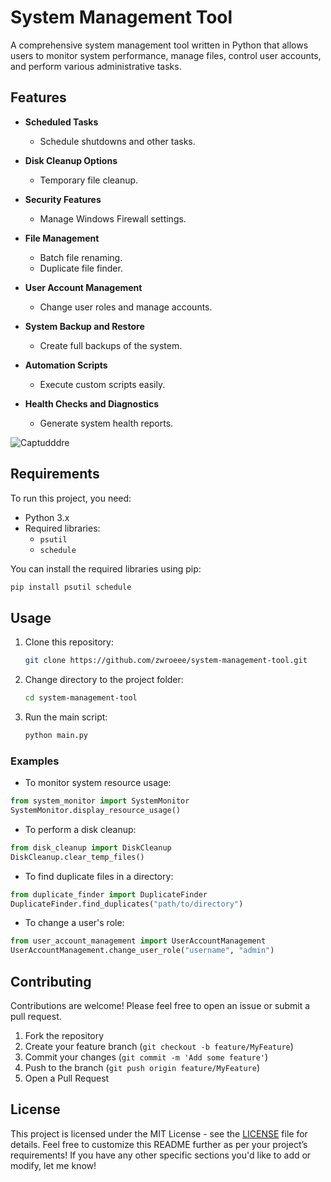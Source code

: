 # System Management Tool

A comprehensive system management tool written in Python that allows users to monitor system performance, manage files, control user accounts, and perform various administrative tasks.

## Features

- **Scheduled Tasks**
  - Schedule shutdowns and other tasks.

- **Disk Cleanup Options**
  - Temporary file cleanup.
  
- **Security Features**
  - Manage Windows Firewall settings.
  
- **File Management**
  - Batch file renaming.
  - Duplicate file finder.
  
- **User Account Management**
  - Change user roles and manage accounts.
  
- **System Backup and Restore**
  - Create full backups of the system.

- **Automation Scripts**
  - Execute custom scripts easily.
  
- **Health Checks and Diagnostics**
  - Generate system health reports.
 
 ![Captudddre](https://github.com/user-attachments/assets/96d8650c-4c39-49d3-a68d-fafacb8c7350)

## Requirements

To run this project, you need:

- Python 3.x
- Required libraries:
  - `psutil`
  - `schedule`

You can install the required libraries using pip:

```bash
pip install psutil schedule
```

## Usage

1. Clone this repository:

   ```bash
   git clone https://github.com/zwroeee/system-management-tool.git
   ```

2. Change directory to the project folder:

   ```bash
   cd system-management-tool
   ```

3. Run the main script:

   ```bash
   python main.py
   ```

### Examples

- To monitor system resource usage:

```python
from system_monitor import SystemMonitor
SystemMonitor.display_resource_usage()
```

- To perform a disk cleanup:

```python
from disk_cleanup import DiskCleanup
DiskCleanup.clear_temp_files()
```

- To find duplicate files in a directory:

```python
from duplicate_finder import DuplicateFinder
DuplicateFinder.find_duplicates("path/to/directory")
```

- To change a user's role:

```python
from user_account_management import UserAccountManagement
UserAccountManagement.change_user_role("username", "admin")
```

## Contributing

Contributions are welcome! Please feel free to open an issue or submit a pull request.

1. Fork the repository
2. Create your feature branch (`git checkout -b feature/MyFeature`)
3. Commit your changes (`git commit -m 'Add some feature'`)
4. Push to the branch (`git push origin feature/MyFeature`)
5. Open a Pull Request

## License

This project is licensed under the MIT License - see the [LICENSE](LICENSE) file for details.
Feel free to customize this README further as per your project’s requirements! If you have any other specific sections you'd like to add or modify, let me know!
